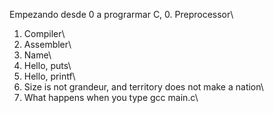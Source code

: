 Empezando desde 0 a prograrmar C,
0. Preprocessor\
1. Compiler\
2. Assembler\
3. Name\
4. Hello, puts\
5. Hello, printf\
6. Size is not grandeur, and territory does not make a nation\
7. What happens when you type gcc main.c\
